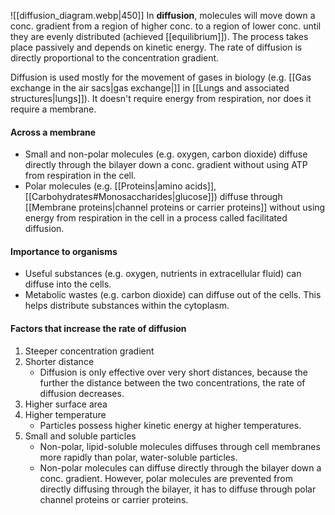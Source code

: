 ![[diffusion_diagram.webp|450]]
In **diffusion**, molecules will move down a conc. gradient from a region of higher conc. to a region of lower conc. until they are evenly distributed (achieved [[equilibrium]]). The process takes place passively and depends on kinetic energy. The rate of diffusion is directly proportional to the concentration gradient.

Diffusion is used mostly for the movement of gases in biology (e.g. [[Gas exchange in the air sacs|gas exchange|]] in [[Lungs and associated structures|lungs]]).
It doesn't require energy from respiration, nor does it require a membrane.

#### Across a membrane
- Small and non-polar molecules (e.g. oxygen, carbon dioxide) diffuse directly through the bilayer down a conc. gradient without using ATP from respiration in the cell.
- Polar molecules (e.g. [[Proteins|amino acids]], [[Carbohydrates#Monosaccharides|glucose]]) diffuse through [[Membrane proteins|channel proteins or carrier proteins]] without using energy from respiration in the cell in a process called facilitated diffusion.

#### Importance to organisms
- Useful substances (e.g. oxygen, nutrients in extracellular fluid) can diffuse into the cells.
- Metabolic wastes (e.g. carbon dioxide) can diffuse out of the cells.
This helps distribute substances within the cytoplasm.

#### Factors that increase the rate of diffusion
1. Steeper concentration gradient
2. Shorter distance
	- Diffusion is only effective over very short distances, because the further the distance between the two concentrations, the rate of diffusion decreases.
3. Higher surface area
4. Higher temperature
	- Particles possess higher kinetic energy at higher temperatures.
5. Small and soluble particles
	- Non-polar, lipid-soluble molecules diffuses through cell membranes more rapidly than polar, water-soluble particles.
	- Non-polar molecules can diffuse directly through the bilayer down a conc. gradient. However, polar molecules are prevented from directly diffusing through the bilayer, it has to diffuse through polar channel proteins or carrier proteins.

